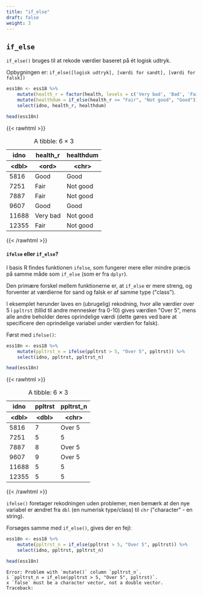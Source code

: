 ```yaml
---
title: "if_else"
draft: false
weight: 3
---
```


## `if_else`

`if_else()` bruges til at rekode værdier baseret på ét logisk udtryk.

Opbygningen er: `if_else([logisk udtryk], [værdi for sandt], [værdi for falsk])`


```R
ess18n <- ess18 %>% 
    mutate(health_r = factor(health, levels = c('Very bad', 'Bad', 'Fair', 'Good', 'Very good'), ordered = TRUE)) %>%
    mutate(healthdum = if_else(health_r <= "Fair", "Not good", "Good")) %>%
    select(idno, health_r, healthdum)

head(ess18n)
```


{{< rawhtml >}}
<table class="dataframe">
<caption>A tibble: 6 × 3</caption>
<thead>
	<tr><th scope=col>idno</th><th scope=col>health_r</th><th scope=col>healthdum</th></tr>
	<tr><th scope=col>&lt;dbl&gt;</th><th scope=col>&lt;ord&gt;</th><th scope=col>&lt;chr&gt;</th></tr>
</thead>
<tbody>
	<tr><td> 5816</td><td>Good    </td><td>Good    </td></tr>
	<tr><td> 7251</td><td>Fair    </td><td>Not good</td></tr>
	<tr><td> 7887</td><td>Fair    </td><td>Not good</td></tr>
	<tr><td> 9607</td><td>Good    </td><td>Good    </td></tr>
	<tr><td>11688</td><td>Very bad</td><td>Not good</td></tr>
	<tr><td>12355</td><td>Fair    </td><td>Not good</td></tr>
</tbody>
</table>
{{< /rawhtml >}}



#### `ifelse` eller `if_else`?

I basis R findes funktionen `ifelse`, som fungerer mere eller mindre præcis på samme måde som `if_else` (som er fra `dplyr`).

Den primære forskel mellem funktionerne er, at `if_else` er mere streng, og forventer at værdierne for sand og falsk er af samme type ("class").

I eksemplet herunder laves en (ubrugelig) rekodning, hvor alle værdier over 5 i `ppltrst` (tillid til andre mennesker fra 0-10) gives værdien "Over 5", mens alle andre beholder deres oprindelige værdi (dette gøres ved bare at specificere den oprindelige variabel under værdien for falsk).

Først med `ifelse()`:


```R
ess18n <- ess18 %>% 
    mutate(ppltrst_n = ifelse(ppltrst > 5, "Over 5", ppltrst)) %>%
    select(idno, ppltrst, ppltrst_n)

head(ess18n)
```


{{< rawhtml >}}
<table class="dataframe">
<caption>A tibble: 6 × 3</caption>
<thead>
	<tr><th scope=col>idno</th><th scope=col>ppltrst</th><th scope=col>ppltrst_n</th></tr>
	<tr><th scope=col>&lt;dbl&gt;</th><th scope=col>&lt;dbl&gt;</th><th scope=col>&lt;chr&gt;</th></tr>
</thead>
<tbody>
	<tr><td> 5816</td><td>7</td><td>Over 5</td></tr>
	<tr><td> 7251</td><td>5</td><td>5     </td></tr>
	<tr><td> 7887</td><td>8</td><td>Over 5</td></tr>
	<tr><td> 9607</td><td>9</td><td>Over 5</td></tr>
	<tr><td>11688</td><td>5</td><td>5     </td></tr>
	<tr><td>12355</td><td>5</td><td>5     </td></tr>
</tbody>
</table>
{{< /rawhtml >}}



`ifelse()` foretager rekodningen uden problemer, men bemærk at den nye variabel er ændret fra `dbl` (en numerisk type/class) til `chr` ("character" - en string).

Forsøges samme med `if_else()`, gives der en fejl:


```R
ess18n <- ess18 %>% 
    mutate(ppltrst_n = if_else(ppltrst > 5, "Over 5", ppltrst)) %>%
    select(idno, ppltrst, ppltrst_n)

head(ess18n)
```


    Error: Problem with `mutate()` column `ppltrst_n`.
    i `ppltrst_n = if_else(ppltrst > 5, "Over 5", ppltrst)`.
    x `false` must be a character vector, not a double vector.
    Traceback:
